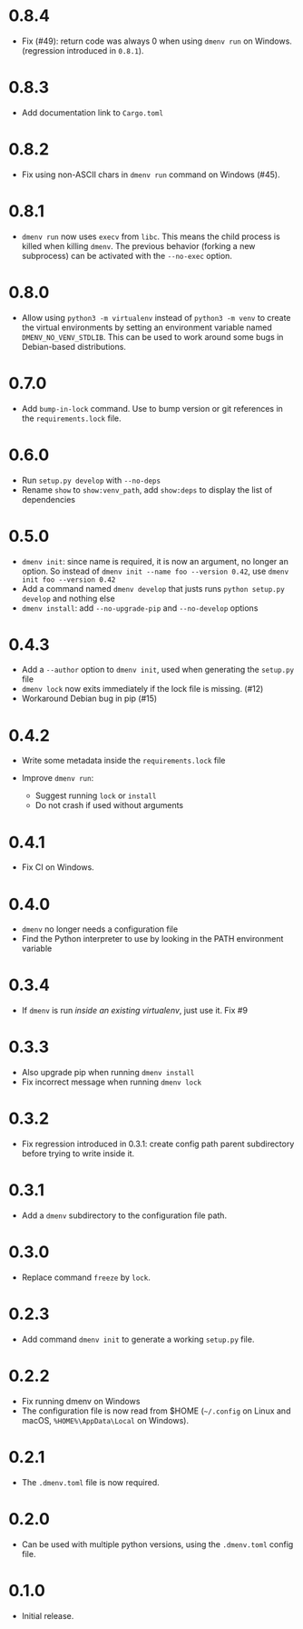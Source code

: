 # 0.8.4

* Fix (#49): return code was always 0 when using `dmenv run` on Windows. (regression introduced in `0.8.1`).

# 0.8.3

* Add documentation link to `Cargo.toml`

# 0.8.2

* Fix using non-ASCII chars in `dmenv run` command on Windows (#45).

# 0.8.1

* `dmenv run` now uses `execv` from `libc`. This means the child process is killed when killing `dmenv`.
   The previous behavior (forking a new subprocess) can be activated with the `--no-exec` option.

# 0.8.0

* Allow using `python3 -m virtualenv` instead of `python3 -m venv` to create the virtual
  environments by setting an environment variable named `DMENV_NO_VENV_STDLIB`. This can be used to work around
  some bugs in Debian-based distributions.

# 0.7.0

* Add `bump-in-lock` command. Use to bump version or git references in the `requirements.lock`
  file.

# 0.6.0

* Run `setup.py develop` with `--no-deps`
* Rename `show` to `show:venv_path`, add `show:deps` to display the list of dependencies

# 0.5.0

* `dmenv init`: since name is required, it is now an argument, no longer an option.
  So instead of `dmenv init --name foo --version 0.42`, use `dmenv init foo --version 0.42`
* Add a command named `dmenv develop` that justs runs `python setup.py develop` and nothing else
* `dmenv install`: add `--no-upgrade-pip` and `--no-develop` options

# 0.4.3

* Add a `--author` option to `dmenv init`, used when generating the `setup.py` file
* `dmenv lock` now exits immediately if the lock file is missing. (#12)
* Workaround Debian bug in pip (#15)

# 0.4.2

* Write some metadata inside the `requirements.lock` file

* Improve `dmenv run`:
  * Suggest running `lock` or `install`
  * Do not crash if used without arguments


# 0.4.1

* Fix CI on Windows.

# 0.4.0

* `dmenv` no longer needs a configuration file
* Find the Python interpreter to use by looking in the PATH environment variable

# 0.3.4

* If `dmenv` is run *inside an existing virtualenv*, just use it. Fix #9

# 0.3.3

* Also upgrade pip when running `dmenv install`
* Fix incorrect message when running `dmenv lock`

# 0.3.2

* Fix regression introduced in 0.3.1: create config path parent subdirectory
  before trying to write inside it.

# 0.3.1

* Add a `dmenv` subdirectory to the configuration file path.

# 0.3.0

* Replace command `freeze` by `lock`.

# 0.2.3

* Add command `dmenv init` to generate a working `setup.py` file.

# 0.2.2

* Fix running dmenv on Windows
* The configuration file is now read from $HOME (`~/.config` on Linux and macOS, `%HOME%\AppData\Local` on Windows).

# 0.2.1

* The `.dmenv.toml` file is now required.

# 0.2.0

* Can be used with multiple python versions, using the `.dmenv.toml` config file.

# 0.1.0

* Initial release.
